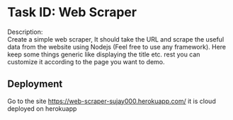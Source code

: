 
# Task ID: Web Scraper

Description: <br/>
Create a simple web scraper, It should take the URL and scrape the useful data from the website using Nodejs (Feel free to use any framework). Here keep some things generic like displaying the title etc. rest you can customize it according to the page you want to demo.


## Deployment

Go to the site https://web-scraper-sujay000.herokuapp.com/ it is cloud deployed on herokuapp

